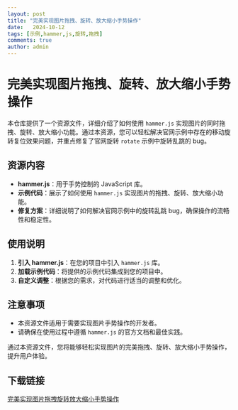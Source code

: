```yaml
---
layout: post
title: "完美实现图片拖拽、旋转、放大缩小手势操作"
date:   2024-10-12
tags: [示例,hammer,js,旋转,拖拽]
comments: true
author: admin
---
```

# 完美实现图片拖拽、旋转、放大缩小手势操作

本仓库提供了一个资源文件，详细介绍了如何使用 `hammer.js` 实现图片的同时拖拽、旋转、放大缩小功能。通过本资源，您可以轻松解决官网示例中存在的移动旋转复位效果问题，并重点修复了官网旋转 `rotate` 示例中旋转乱跳的 bug。

## 资源内容

- **hammer.js**：用于手势控制的 JavaScript 库。
- **示例代码**：展示了如何使用 `hammer.js` 实现图片的拖拽、旋转、放大缩小功能。
- **修复方案**：详细说明了如何解决官网示例中的旋转乱跳 bug，确保操作的流畅性和稳定性。

## 使用说明

1. **引入 hammer.js**：在您的项目中引入 `hammer.js` 库。
2. **加载示例代码**：将提供的示例代码集成到您的项目中。
3. **自定义调整**：根据您的需求，对代码进行适当的调整和优化。

## 注意事项

- 本资源文件适用于需要实现图片手势操作的开发者。
- 请确保在使用过程中遵循 `hammer.js` 的官方文档和最佳实践。

通过本资源文件，您将能够轻松实现图片的完美拖拽、旋转、放大缩小手势操作，提升用户体验。

## 下载链接

[完美实现图片拖拽旋转放大缩小手势操作](https://pan.quark.cn/s/a80cc5c24e6d)